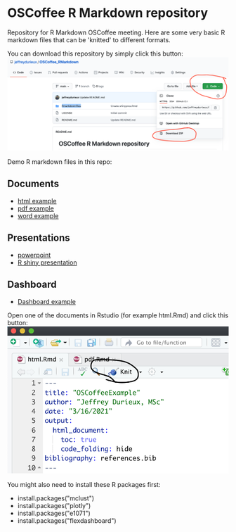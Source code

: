 # OSCoffee R Markdown repository 

Repository for R Markdown OSCoffee meeting. Here are some very basic R markdown files that can be 'knitted' to different formats.

You can download this repository by simply click this button:
![](downloadhelp.png)

Demo R markdown files in this repo:

## Documents
- [html example](https://github.com/jeffreydurieux/OSCoffee_RMarkdown/blob/main/Rmarkdownfiles/html.Rmd)
- [pdf example](https://github.com/jeffreydurieux/OSCoffee_RMarkdown/blob/main/Rmarkdownfiles/pdf.Rmd)
- [word example](https://github.com/jeffreydurieux/OSCoffee_RMarkdown/blob/main/Rmarkdownfiles/word.Rmd)

## Presentations
- [powerpoint](https://github.com/jeffreydurieux/OSCoffee_RMarkdown/blob/main/Rmarkdownfiles/ppt.Rmd)
- [R shiny presentation](https://github.com/jeffreydurieux/OSCoffee_RMarkdown/blob/main/Rmarkdownfiles/shinypres.Rmd)

## Dashboard
- [Dashboard example](https://github.com/jeffreydurieux/OSCoffee_RMarkdown/blob/main/Rmarkdownfiles/dashboard.Rmd)

Open one of the documents in Rstudio (for example html.Rmd) and click this button:
![](knit.png)


You might also need to install these R packages first:
- install.packages("mclust")
- install.packages("plotly")
- install.packages("e1071")
- install.packages("flexdashboard")
